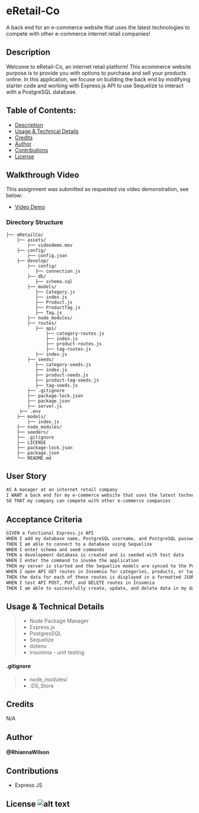 # eRetail-Co
A back end for an e-commerce website that uses the latest technologies to compete with other e-commerce internet retail companies!

## Description
Welcome to eRetail-Co, an internet retail platform! This ecommerce website purpose is to provide you with options to purchase and sell your products online. In this application, we focuse on building the back end by modifying starter code and working with Express.js API to use Sequelize to interact with a PostgreSQL database.


## Table of Contents:
- [Description](#Description)
- [Usage & Technical Details](#Usage)
- [Credits](#Credits)
- [Author](#Author)
- [Contributions](#Contributions)
- [License](#License)

## Walkthrough Video
This assignment was submitted as requested via video demonstration, see below:
- [Video Demo](https://drive.google.com/file/d/1LTCEVd_3sRkZS2swos8iwV_N4dRFzrr7/view?usp=sharing)

### Directory Structure
```  
├── eRetailCo/
    ├── assets/ 
        ├── videodemo.mov
    ├── config/ 
        ├── config.json   
    ├── develop/  
        ├── config/
           ├── connection.js
        ├── db/
           ├── schema.sql
        ├── models/
           ├── Category.js
           ├── index.js
           ├── Product.js
           ├── ProductTag.js
           ├── Tag.js
        ├── node_modules/
        ├── routes/
           ├── api/
               ├── category-routes.js
               ├── index.js
               ├── product-routes.js
               ├── tag-routes.js
           ├── index.js
        ├── seeds/
           ├── category-seeds.js
           ├── index.js
           ├── product-seeds.js
           ├── product-tag-seeds.js
           ├── tag-seeds.js
        ├── .gitignore
        ├── package-lock.json
        ├── package.json
        ├── server.js 
     ├── .env 
    ├── models/
        ├── index.js
    ├── node_modules/
    ├── seeders/
    ├── .gitignore 
    ├── LICENSE 
    ├── package-lock.json
    ├── package.json
    └── README.md        
```
## User Story

```md
AS A manager at an internet retail company
I WANT a back end for my e-commerce website that uses the latest technologies
SO THAT my company can compete with other e-commerce companies
```

## Acceptance Criteria

```md
GIVEN a functional Express.js API
WHEN I add my database name, PostgreSQL username, and PostgreSQL password to an environment variable file
THEN I am able to connect to a database using Sequelize
WHEN I enter schema and seed commands
THEN a development database is created and is seeded with test data
WHEN I enter the command to invoke the application
THEN my server is started and the Sequelize models are synced to the PostgreSQL database
WHEN I open API GET routes in Insomnia for categories, products, or tags
THEN the data for each of these routes is displayed in a formatted JSON
WHEN I test API POST, PUT, and DELETE routes in Insomnia
THEN I am able to successfully create, update, and delete data in my database
```

## Usage & Technical Details
> - Node Package Manager
> - Express.js
> - PostgresSQL
> - Sequelize
> - dotenv
> - Insomnia - unit testing 

#### .gitignore 
> - node_modules/
> - .DS_Store

## Credits
N/A

## Author
#### @RhiannaWilson

## Contributions
- Express JS

## License ![alt text](https://img.shields.io/badge/License-_MIT-blue.svg)